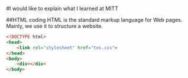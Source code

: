 #I would like to explain what I learned at MITT

##HTML coding
HTML is the standard markup language for Web pages. Mainly, we use it to structure a website.
```HTML
<!DOCTYPE html>
<head>
    <link rel="stylesheet" href="tes.css">
</head>
<body>
    <div></div>
</body>
```
